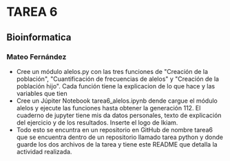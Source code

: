 # TAREA 6
## Bioinformatica
### Mateo Fernández
- Cree un módulo alelos.py con las tres funciones de "Creación de la población", "Cuantificación de frecuencias de alelos" y "Creación de la población hijo". Cada función tiene la explicacion de lo que hace y las variables que tien
- Cree un Júpiter Notebook tarea6_alelos.ipynb dende cargue el módulo alelos y ejecute las funciones hasta obtener la generación 112. El cuaderno de jupyter tiene mis da datos personales, texto de explicación del ejercicio y de los resultados. Inserte el logo de Ikiam. 
- Todo esto se encuntra en un repositorio en GitHub de nombre tarea6 que se encuentra dentro de un repositorio llamado tarea python y donde guarde los dos archivos de la tarea y tiene este README que detalla la actividad realizada.
